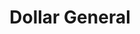 ---
title: "Dollar General"
url: /philadelphia/dollar-general-woodland-avenue/
shop: variety store
---